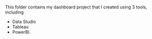 This folder contains my dashboard project that I created using 3 tools, including
- Data Studio
- Tableau
- PowerBI.
